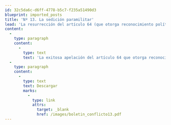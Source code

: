 ```yaml
---
id: 32c5da6c-d6ff-4778-b5c7-f235a51490d3
blueprint: imported_posts
title: 'Nº 13. La sedición paramilitar'
lead: 'La resurrección del artículo 64 (que otorga reconocimiento político a los paramilitares bajo la figura de "sedición"), en la ponencia coordinada por el Senador Mario Uribe y respaldada por el Gobierno, ha revivido el debate alrededor de la tipificación e incluso la conveniencia de la figura del "delito político" en Colombia. La Fundación ideas para la Paz aborda en este documento la coyuntura política enmarcada en el proceso de negociación con los paramilitares y sugiere que los calores ideológicos y los intereses del momento no deben impedir la consideración serena de las consecuencias para la paz del trato que se le dé a esta figura y de su conveniencia para el caso de los paramilitares. En ese sentido, cualquier análisis tiene que partir de al menos tres puntos: la Constitución y la jurisprudencia constitucional en la materia; la conveniencia de la figura para las actuales y futuras negociaciones de paz; y la conveniencia de la figura en vista de la transformación del poder coercitivo de las organizaciones armadas al margen de la ley.'
content:
  -
    type: paragraph
    content:
      -
        type: text
        text: 'La exitosa apelación del artículo 64 que otorga reconocimiento político a los paramilitares bajo la figura de "sedición" lo reintroducirá -si es aprobado en las Comisiones Segunda y Sexta- al proyecto de ley que será votado en sesiones plenarias. Lo que abre nuevamente la discusión sobre la conveniencia del "delito político" en general y de su aplicación a los paramilitares en particular. Un debate que tiene que tener en cuenta tanto la jurisprudencia constitucional en la materia, como su conveniencia para la negociación actual y para futuros procesos de paz.'
  -
    type: paragraph
    content:
      -
        type: text
        text: Descargar
        marks:
          -
            type: link
            attrs:
              target: _blank
              href: /images/boletin_conflicto13.pdf
---
```

